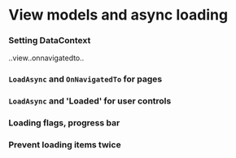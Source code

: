 # View models and async loading

### Setting DataContext

..view..onnavigatedto..

### `LoadAsync` and `OnNavigatedTo` for pages

### `LoadAsync` and 'Loaded' for user controls

### Loading flags, progress bar

### Prevent loading items twice